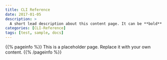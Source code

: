 ```yaml
---
title: CLI Reference 
date: 2017-01-05
description: >
  A short lead description about this content page. It can be **bold** or _italic_ and can be split over multiple paragraphs.
categories: [CLI-Reference]
tags: [test, sample, docs]
---
```


{{% pageinfo %}}
This is a placeholder page. Replace it with your own content.
{{% /pageinfo %}}